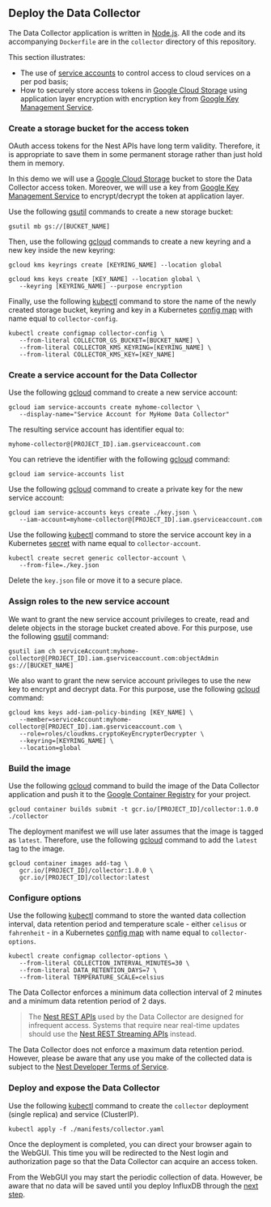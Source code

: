 ## Deploy the Data Collector

The Data Collector application is written in [Node.js](https://nodejs.org/en/). All the code and its accompanying `Dockerfile` are in the `collector` directory of this repository.

This section illustrates:
- The use of [service accounts](https://cloud.google.com/iam/docs/service-accounts) to control access to cloud services on a per pod basis;
- How to securely store access tokens in [Google Cloud Storage](https://cloud.google.com/storage/) using application layer encryption with encryption key from [Google Key Management Service](https://cloud.google.com/kms/).

### Create a storage bucket for the access token

OAuth access tokens for the Nest APIs have long term validity. Therefore, it is appropriate to save them in some permanent storage rather than just hold them in memory.

In this demo we will use a [Google Cloud Storage](https://cloud.google.com/storage/) bucket to store the Data Collector access token. Moreover, we will use a key from [Google Key Management Service](https://cloud.google.com/kms/) to encrypt/decrypt the token at application layer.

Use the following [gsutil](https://cloud.google.com/storage/docs/gsutil) commands to create a new storage bucket:

```
gsutil mb gs://[BUCKET_NAME]
```

Then, use the following [gcloud](https://cloud.google.com/sdk/gcloud/reference/kms/) commands to create a new keyring and a new key inside the new keyring:

```
gcloud kms keyrings create [KEYRING_NAME] --location global

gcloud kms keys create [KEY_NAME] --location global \
   --keyring [KEYRING_NAME] --purpose encryption
```

Finally, use the following [kubectl](https://kubernetes.io/docs/reference/kubectl/overview/) command to store the name of the newly created storage bucket, keyring and key in a Kubernetes [config map](https://cloud.google.com/kubernetes-engine/docs/concepts/configmap) with name equal to `collector-config`.

```
kubectl create configmap collector-config \
   --from-literal COLLECTOR_GS_BUCKET=[BUCKET_NAME] \
   --from-literal COLLECTOR_KMS_KEYRING=[KEYRING_NAME] \
   --from-literal COLLECTOR_KMS_KEY=[KEY_NAME]
```

### Create a service account for the Data Collector

Use the following [gcloud](https://cloud.google.com/sdk/gcloud/reference/iam/service-accounts/create) command to create a new service account:

```
gcloud iam service-accounts create myhome-collector \
   --display-name="Service Account for MyHome Data Collector"
```

The resulting service account has identifier equal to:

`myhome-collector@[PROJECT_ID].iam.gserviceaccount.com`

You can retrieve the identifier with the following [gcloud](https://cloud.google.com/sdk/gcloud/reference/iam/service-accounts/list) command:

```
gcloud iam service-accounts list
```

Use the following [gcloud](https://cloud.google.com/sdk/gcloud/reference/iam/service-accounts/keys/create) command to create a private key for the new service account:

```
gcloud iam service-accounts keys create ./key.json \
   --iam-account=myhome-collector@[PROJECT_ID].iam.gserviceaccount.com
```

Use the following [kubectl](https://kubernetes.io/docs/reference/kubectl/overview/) command to store the service account key in a Kubernetes [secret](https://cloud.google.com/kubernetes-engine/docs/concepts/secret) with name equal to `collector-account`.

```
kubectl create secret generic collector-account \
   --from-file=./key.json
```

Delete the `key.json` file or move it to a secure place.  

### Assign roles to the new service account

We want to grant the new service account privileges to create, read and delete objects in the storage bucket created above. For this purpose, use the following [gsutil](https://cloud.google.com/storage/docs/gsutil) command:

```
gsutil iam ch serviceAccount:myhome-collector@[PROJECT_ID].iam.gserviceaccount.com:objectAdmin gs://[BUCKET_NAME]
```

We also want to grant the new service account privileges to use the new key to encrypt and decrypt data. For this purpose, use the following [gcloud](https://cloud.google.com/sdk/gcloud/reference/kms/keys/add-iam-policy-binding) command:

```
gcloud kms keys add-iam-policy-binding [KEY_NAME] \
   --member=serviceAccount:myhome-collector@[PROJECT_ID].iam.gserviceaccount.com \
   --role=roles/cloudkms.cryptoKeyEncrypterDecrypter \
   --keyring=[KEYRING_NAME] \
   --location=global
```

### Build the image

Use the following [gcloud](https://cloud.google.com/sdk/gcloud/reference/container/builds/submit) command to build the image of the Data Collector application and push it to the [Google Container Registry](https://cloud.google.com/container-registry/) for your project.

```
gcloud container builds submit -t gcr.io/[PROJECT_ID]/collector:1.0.0 ./collector
```

The deployment manifest we will use later assumes that the image is tagged as `latest`. Therefore, use the following [gcloud](https://cloud.google.com/sdk/gcloud/reference/container/images/add-tag) command to add the `latest` tag to the image.

```
gcloud container images add-tag \
   gcr.io/[PROJECT_ID]/collector:1.0.0 \
   gcr.io/[PROJECT_ID]/collector:latest
```

### Configure options

Use the following [kubectl](https://kubernetes.io/docs/reference/kubectl/overview/) command to store the wanted data collection interval, data retention period and temperature scale - either `celisus` or `fahrenheit` - in a Kubernetes [config map](https://cloud.google.com/kubernetes-engine/docs/concepts/configmap) with name equal to `collector-options`.

```
kubectl create configmap collector-options \
   --from-literal COLLECTION_INTERVAL_MINUTES=30 \
   --from-literal DATA_RETENTION_DAYS=7 \
   --from-literal TEMPERATURE_SCALE=celsius
```

The Data Collector enforces a minimum data collection interval of 2 minutes and a minimum data retention period of 2 days.

> The [Nest REST APIs](https://developers.nest.com/documentation/cloud/rest-guide) used by the Data Collector are designed for infrequent access. Systems that require near real-time updates should use the [Nest REST Streaming APIs](https://developers.nest.com/documentation/cloud/rest-streaming-guide) instead.

The Data Collector does not enforce a maximum data retention period. However, please be aware that any use you make of the collected data is subject to the [Nest Developer Terms of Service](https://developers.nest.com/documentation/cloud/tos).

### Deploy and expose the Data Collector

Use the following [kubectl](https://kubernetes.io/docs/reference/kubectl/overview/) command to create the `collector` deployment (single replica) and service (ClusterIP).

```
kubectl apply -f ./manifests/collector.yaml
```

Once the deployment is completed, you can direct your browser again to the WebGUI. This time you will be redirected to the Nest login and authorization page so that the Data Collector can acquire an access token.

From the WebGUI you may start the periodic collection of data. However, be aware that no data will be saved until you deploy InfluxDB through the [next step](./influxdb.md).
